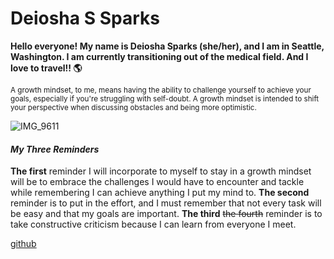# Deiosha S Sparks
**Hello everyone! My name is Deiosha Sparks (she/her), and I am in Seattle, Washington. I am currently transitioning out of the medical field. And I love to travel!! :earth_americas:**	

<sub>A growth mindset, to me, means having the ability to challenge yourself to achieve your goals, especially if you're struggling with self-doubt. A growth mindset is intended to shift your perspective when discussing obstacles and being more optimistic.</sub>

![IMG_9611](https://user-images.githubusercontent.com/113928893/191133278-0ac6d516-273a-472d-ad94-eb347c200564.JPG)

#### *My Three Reminders* 
**The first** reminder I will incorporate to myself to stay in a growth mindset will be to embrace the challenges I would have to encounter and tackle while remembering I can achieve anything I put my mind to. **The second** reminder is to put in the effort, and I must remember that not every task will be easy and that my goals are important. **The third** ~~the fourth~~ reminder is to take constructive criticism because I can learn from everyone I meet. 

[github](github.com/deiosha)
